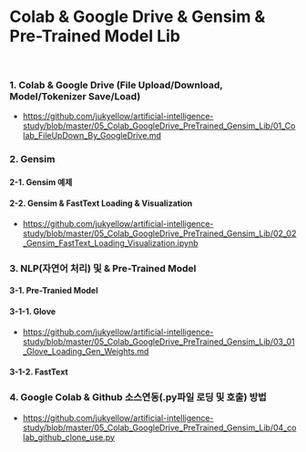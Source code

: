 # Colab & Google Drive & Gensim & Pre-Trained Model Lib
<br>

### 1. Colab & Google Drive (File Upload/Download, Model/Tokenizer Save/Load)
- https://github.com/jukyellow/artificial-intelligence-study/blob/master/05_Colab_GoogleDrive_PreTrained_Gensim_Lib/01_Colab_FileUpDown_By_GoogleDrive.md

### 2. Gensim

#### 2-1. Gensim 예제

#### 2-2. Gensim & FastText Loading & Visualization
- https://github.com/jukyellow/artificial-intelligence-study/blob/master/05_Colab_GoogleDrive_PreTrained_Gensim_Lib/02_02_Gensim_FastText_Loading_Visualization.ipynb

### 3. NLP(자연어 처리) 및 & Pre-Trained Model

#### 3-1. Pre-Tranied Model

#### 3-1-1. Glove
- https://github.com/jukyellow/artificial-intelligence-study/blob/master/05_Colab_GoogleDrive_PreTrained_Gensim_Lib/03_01_Glove_Loading_Gen_Weights.md

#### 3-1-2. FastText  


### 4. Google Colab & Github 소스연동(.py파일 로딩 및 호출) 방법
- https://github.com/jukyellow/artificial-intelligence-study/blob/master/05_Colab_GoogleDrive_PreTrained_Gensim_Lib/04_colab_github_clone_use.py  



